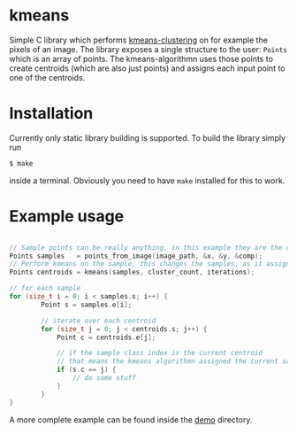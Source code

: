 # kmeans
Simple C library which performs [kmeans-clustering](https://en.wikipedia.org/wiki/K-means_clustering) on for example the pixels of an image.
The library exposes a single structure to the user: `Points` which is an array of points.
The kmeans-algorithmn uses those points to create centroids (which are also just points) and assigns each input point to one of the centroids.

# Installation
Currently only static library building is supported.
To build the library simply run
```sh
$ make
```
inside a terminal. Obviously you need to have `make` installed for this to work.

# Example usage
```c

// Sample points can be really anything, in this example they are the colors of each pixel of an image
Points samples   = points_from_image(image_path, &x, &y, &comp);
// Perform kmeans on the sample, this changes the samples, as it assign the 'sample.c' attribute to a centroid
Points centroids = kmeans(samples, cluster_count, iterations);

// for each sample
for (size_t i = 0; i < samples.s; i++) {
        Point s = samples.e[i];

        // iterate over each centroid
        for (size_t j = 0; j < centroids.s; j++) {
            Point c = centroids.e[j];

            // if the sample class index is the current centroid
            // that means the kmeans algorithmn assigned the current sample to this centroid
            if (s.c == j) {
                // do some stuff
            }
        }
}

```
A more complete example can be found inside the [demo](demo) directory.
